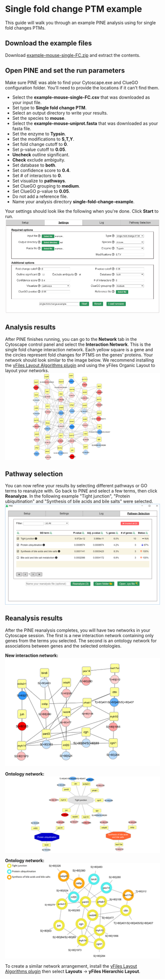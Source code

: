 # Single fold change PTM example
This guide will walk you through an example PINE analysis using for single fold changes PTMs.

## Download the example files
Download [example-mouse-single-FC.zip](https://raw.githubusercontent.com/csmc-vaneykjlab/pine/master/examples/single%20fold%20change%20PTM/files/example-mouse-single-FC.zip) and extract the contents.

## Open PINE and set the run parameters
Make sure PINE was able to find your Cytoscape.exe and ClueGO configuration folder.  You'll need to provide the locations if it can't find them.
- Select the **example-mouse-single-FC.csv** that was downloaded as your input file.
- Set type to **Single fold change PTM**.
- Select an output directory to write your results.
- Set the species to **mouse**.
- Select the **example-mouse-uniprot.fasta** that was downloaded as your fasta file.
- Set the enzyme to **Typsin**.
- Set the modifications to **S,T,Y**.
- Set fold change cutoff to **0**.
- Set p-value cutoff to **0.05**.
- **Uncheck** outline significant.
- **Check** exclude ambiguity.
- Set database to **both**.
- Set confidence score to **0.4**.
- Set # of interactors to **0**.
- Set visualize to **pathways**.
- Set ClueGO grouping to **medium**.
- Set ClueGO p-value to **0.05**.
- Do not add a reference file.
- Name your analysis directory **single-fold-change-example**.

Your settings should look like the following when you're done.  Click **Start** to run.
![settings](images/settings.png)

## Analysis results
After PINE finishes running, you can go to the **Network** tab in the Cytoscape control panel and select the **Interaction Network**.  This is the single fold change interaction network.  Each yellow square is a gene and the circles represent fold changes for PTMS on the genes' proteins.  Your network should look similar to the image below.  We recommend installing the [yFiles Layout Algorithms plugin](http://apps.cytoscape.org/apps/yfileslayoutalgorithms) and using the yFiles Organic Layout to layout your networks.
![results 1](images/InteractionNetwork.png)

## Pathway selection
You can now refine your results by selecting different pathways or GO terms to reanalyze with.  Go back to PINE and select a few terms, then click **Reanalyze**.  In the following example "Tight junction", "Protein ubiquitination" and "Synthesis of bile acids and bile salts"  were selected.
![pathway selection](images/pathway-selection.png)

## Reanalysis results
After the PINE reanalysis completes, you will have two networks in your Cytoscape session.  The first is a new interaction network containing only genes from the terms you selected.  The second is an ontology network for associations between genes and the selected ontologies.

**New interaction network:**  
![results 2](images/ReanalysisInteractionNetwork.png)

**Ontology network:**
![results 3](images/OntologyNetwork.png)

**Ontology network:**
![distribution](images/Ontology-Distribution-Network.jpg)

To create a similar network arrangement, install the [yFiles Layout Algorithms plugin](http://apps.cytoscape.org/apps/yfileslayoutalgorithms) then select **Layouts** -> **yFiles Hierarchic Layout**.

